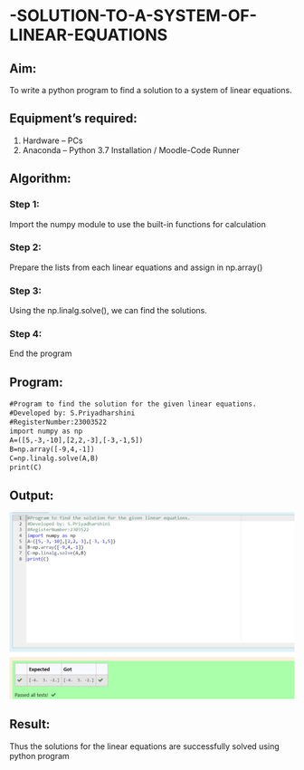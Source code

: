 # -SOLUTION-TO-A-SYSTEM-OF-LINEAR-EQUATIONS
## Aim:
To write a python program to find a solution to a system of linear equations.
## Equipment’s required:
1. 	Hardware – PCs
2. 	Anaconda – Python 3.7 Installation / Moodle-Code Runner
## Algorithm:
### Step 1: 
Import the numpy module to use the built-in functions for calculation
### Step 2: 
Prepare the lists from each linear equations and assign in np.array()
### Step 3: 
Using the np.linalg.solve(), we can find the solutions.
### Step 4: 
End the program
## Program:
```
#Program to find the solution for the given linear equations.
#Developed by: S.Priyadharshini
#RegisterNumber:23003522
import numpy as np
A=([5,-3,-10],[2,2,-3],[-3,-1,5])
B=np.array([-9,4,-1])
C=np.linalg.solve(A,B)
print(C)
```
## Output:
![OUTPUT](/output.png)
## Result: 
Thus the solutions for the linear equations are successfully solved using python program


